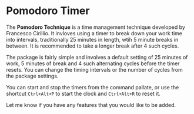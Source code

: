 # Pomodoro Timer

The **Pomodoro Technique** is a time management technique developed by Francesco Cirillio. It invloves using a timer to break down your work time into intervals, traditionally 25 minutes in length, wtih 5 minute breaks in between. It is recommended to take a longer break after 4 such cycles. 

The package is fairly simple and involves a default setting of 25 minutes of work, 5 minutes of break and 4 such alternating cycles before the timer resets. You can change the timing intervals or the number of cycles from the package settings.

You can start and stop the timers from the command pallate, or use the shortcut `Ctrl+Alt+P` to start the clock and `Ctrl+Alt+R` to reset it.

Let me know if you have any features that you would like to be added.

